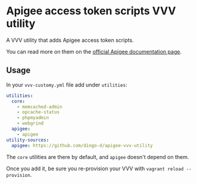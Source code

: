 # Apigee access token scripts VVV utility

A VVV utility that adds Apigee access token scripts.

You can read more on them on the [official Apigee documentation page](https://docs.apigee.com/api-services/content/using-oauth2-security-apigee-edge-management-api).

## Usage

In your `vvv-customy.yml` file add under `utilities`:

```yml
utilities:
  core:
    - memcached-admin
    - opcache-status
    - phpmyadmin
    - webgrind
  apigee:
    - apigee
utility-sources:
  apigee: https://github.com/dingo-d/apigee-vvv-utility
```

The `core` utilities are there by default, and `apigee` doesn't depend on them.

Once you add it, be sure you re-provision your VVV with `vagrant reload --provision`.

